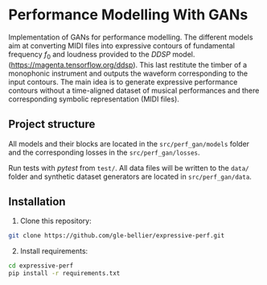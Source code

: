 # Performance Modelling With GANs



Implementation of GANs for performance modelling. The different models aim at  converting MIDI files into expressive contours of fundamental frequency $f_0$ and loudness provided to the *DDSP* model. (https://magenta.tensorflow.org/ddsp). This last restitute the timber of a monophonic instrument and outputs the waveform corresponding to the input contours. The main idea is to generate expressive performance contours without a time-aligned dataset of musical performances and there corresponding symbolic representation (MIDI files). 
## Project structure

All models and their blocks are located in the `src/perf_gan/models` folder and the corresponding losses in the `src/perf_gan/losses`.

Run tests with *pytest* from `test/`. All data files will be written to the `data/` folder and synthetic dataset generators are located in `src/perf_gan/data`. 
## Installation

1. Clone this repository:

```bash
git clone https://github.com/gle-bellier/expressive-perf.git

```

2. Install requirements:

```bash
cd expressive-perf
pip install -r requirements.txt

```